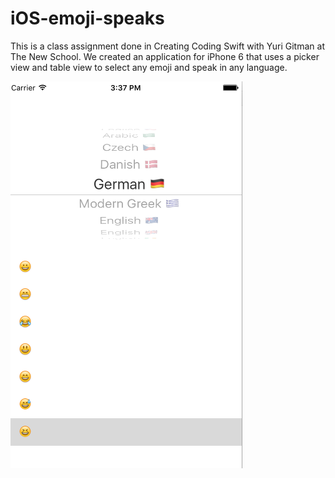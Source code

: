# iOS-emoji-speaks

This is a class assignment done in Creating Coding Swift with Yuri Gitman at The New School. 
We created an application for iPhone 6 that uses a picker view and table view to select any emoji and speak in any language.  


![iOS-emoji-speaks](emoji_speaks.png)
